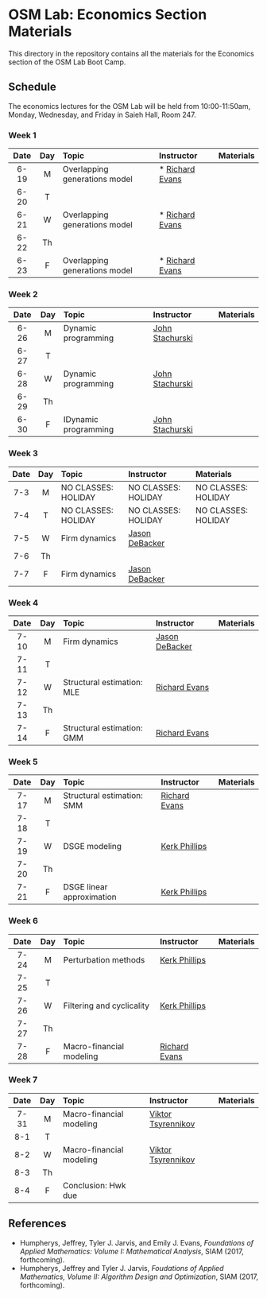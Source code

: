 # OSM Lab: Economics Section Materials

This directory in the repository contains all the materials for the Economics section of the OSM Lab Boot Camp.

## Schedule

The economics lectures for the OSM Lab will be held from 10:00-11:50am, Monday, Wednesday, and Friday in Saieh Hall, Room 247.

### Week 1

| Date | Day | Topic | Instructor | Materials |
|:---:|:---:|:--- |:--- |:--- |
6-19  | M   | Overlapping generations model | * [Richard Evans](https://sites.google.com/site/rickecon/)|  |
6-20  | T   |       |                |        |
6-21  | W   | Overlapping generations model | * [Richard Evans](https://sites.google.com/site/rickecon/)|  |
6-22  | Th  |       |                |     |
6-23  | F   | Overlapping generations model | * [Richard Evans](https://sites.google.com/site/rickecon/)|  |

### Week 2

| Date | Day | Topic | Instructor | Materials |
|:---:|:---:|:--- |:--- |:--- |
6-26  | M   | Dynamic programming | [John Stachurski](http://johnstachurski.net/) |  |
6-27  | T   |                      |                     |     |
6-28  | W   | Dynamic programming | [John Stachurski](http://johnstachurski.net/) |  |
6-29  | Th  |                      |                     |     |
6-30  | F   | IDynamic programming | [John Stachurski](http://johnstachurski.net/) |  |

### Week 3

| Date | Day | Topic | Instructor | Materials |
|:---:|:---:|:--- |:--- |:--- |
7-3  | M   | NO CLASSES: HOLIDAY | NO CLASSES: HOLIDAY | NO CLASSES: HOLIDAY  |
7-4  | T   | NO CLASSES: HOLIDAY | NO CLASSES: HOLIDAY | NO CLASSES: HOLIDAY  |
7-5  | W   | Firm dynamics | [Jason DeBacker](http://www.jasondebacker.com/) |    |
7-6  | Th  |               |                |     |
7-7  | F   | Firm dynamics | [Jason DeBacker](http://www.jasondebacker.com/) |  |

### Week 4

| Date | Day | Topic | Instructor | Materials |
|:---:|:---:|:--- |:--- |:--- |
7-10  | M   | Firm dynamics | [Jason DeBacker](http://www.jasondebacker.com/) |  |
7-11  | T   |              |                     |      |
7-12  | W   | Structural estimation: MLE | [Richard Evans](https://sites.google.com/site/rickecon/) |       |
7-13  | Th  |              |                     |      |
7-14  | F   | Structural estimation: GMM | [Richard Evans](https://sites.google.com/site/rickecon/) |       |

### Week 5

| Date | Day | Topic | Instructor | Materials |
|:---:|:---:|:--- |:--- |:--- |
7-17  | M   | Structural estimation: SMM | [Richard Evans](https://sites.google.com/site/rickecon/) |    |
7-18  | T   |            |           |      |
7-19  | W   | DSGE modeling | [Kerk Phillips](https://sites.google.com/site/kerkphillips/home) |   |
7-20  | Th  |            |           |     |
7-21  | F   | DSGE linear approximation | [Kerk Phillips](https://sites.google.com/site/kerkphillips/home) |   |

### Week 6

| Date | Day | Topic | Instructor | Materials |
|:---:|:---:|:--- |:--- |:--- |
7-24  | M   | Perturbation methods    | [Kerk Phillips](https://sites.google.com/site/kerkphillips/home) |   |
7-25  | T   |             |            |     |
7-26  | W   | Filtering and cyclicality | [Kerk Phillips](https://sites.google.com/site/kerkphillips/home) |    |
7-27  | Th  |             |            |     |
7-28  | F   | Macro-financial modeling | [Richard Evans](https://sites.google.com/site/rickecon/) |    |

### Week 7

| Date | Day | Topic | Instructor | Materials |
|:---:|:---:|:--- |:--- |:--- |
7-31 | M   | Macro-financial modeling | [Viktor Tsyrennikov](https://sites.google.com/site/vtsyrennikov/) |   |
8-1  | T   |             |           |     |
8-2  | W   | Macro-financial modeling | [Viktor Tsyrennikov](https://sites.google.com/site/vtsyrennikov/) |  |
8-3  | Th  |             |           |     |
8-4  | F   | Conclusion: Hwk due |  |  |


## References

* Humpherys, Jeffrey, Tyler J. Jarvis, and Emily J. Evans, *Foundations of Applied Mathematics: Volume I: Mathematical Analysis*, SIAM (2017, forthcoming).
* Humpherys, Jeffrey and Tyler J. Jarvis, *Foudations of Applied Mathematics, Volume II: Algorithm Design and Optimization*, SIAM (2017, forthcoming).

